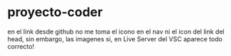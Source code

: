 # proyecto-coder

en el link desde github no me toma el icono en el nav ni el icon del link del head, sin embargo, las imagenes si, en Live Server del VSC aparece todo correcto!
